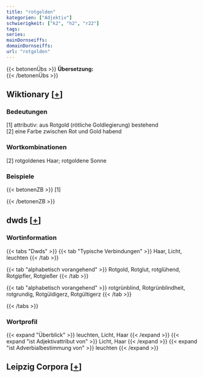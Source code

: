```yaml
---
title: "rotgolden"
kategorien: ["Adjektiv"]
schwierigkeit: ["k2", "h2", "r22"]
tags:
series:
mainDornseiffs:
domainDornseiffs:
url: "rotgolden"
---
```


{{< betonenÜbs >}}
**Übersetzung:**  
{{< /betonenÜbs >}}

## Wiktionary [[+](https://de.wiktionary.org/wiki/rotgolden)]

### Bedeutungen
[1] attributiv: aus Rotgold (rötliche Goldlegierung) bestehend  
[2] eine Farbe zwischen Rot und Gold habend  

### Wortkombinationen
[2] rotgoldenes Haar; rotgoldene Sonne  

### Beispiele
{{< betonenZB >}}
[1]  

{{< /betonenZB >}}


## dwds [[+](https://www.dwds.de/wb/rotgolden)]

### Wortinformation
{{< tabs "Dwds" >}}
{{< tab "Typische Verbindungen" >}}
Haar, Licht, leuchten
{{< /tab >}}

{{< tab "alphabetisch vorangehend" >}}
Rotgold, Rotglut, rotglühend, Rotgipfler, Rotgießer
{{< /tab >}}

{{< tab "alphabetisch vorangehend" >}}
rotgrünblind, Rotgrünblindheit, rotgrundig, Rotgüldigerz, Rotgültigerz
{{< /tab >}}

{{< /tabs >}}

### Wortprofil
{{< expand "Überblick" >}} leuchten, Licht, Haar {{< /expand >}}
{{< expand "ist Adjektivattribut von" >}} Licht, Haar {{< /expand >}}
{{< expand "ist Adverbialbestimmung von" >}} leuchten {{< /expand >}}

## Leipzig Corpora [[+](https://corpora.uni-leipzig.de/en/res?word=rotgolden&corpusId=deu_newscrawl-public_2018)]

